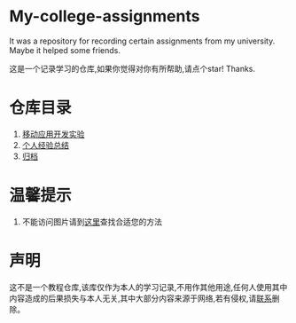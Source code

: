 # My-college-assignments

It was a repository for recording certain assignments from my university. Maybe it helped some friends.

这是一个记录学习的仓库,如果你觉得对你有所帮助,请点个star! Thanks.

# 仓库目录

1. [移动应用开发实验](./notice.md)
2. [个人经验总结](./myexperience/index.md)
3. [归档](./archive/index.md)

# 温馨提示

1. 不能访问图片请到[这里](https://www.bing.com/search?q=github+%E5%9B%BE%E7%89%87%E6%97%A0%E6%B3%95%E8%AE%BF%E9%97%AE&mkt=zh-CN)查找合适您的方法

# 声明

这不是一个教程仓库,该库仅作为本人的学习记录,不用作其他用途,任何人使用其中内容造成的后果损失与本人无关,其中大部分内容来源于网络,若有侵权,请<a href="mailto:dbinfun@outlook.com">联系</a>删除。
